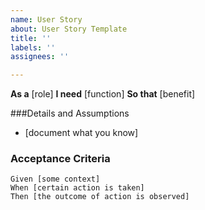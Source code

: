 ```yaml
---
name: User Story
about: User Story Template
title: ''
labels: ''
assignees: ''

---
```


**As a** [role]
**I need** [function]
**So that** [benefit]

###Details and Assumptions
* [document what you know]

### Acceptance Criteria

 ```gherkin
Given [some context]
When [certain action is taken]
Then [the outcome of action is observed]
 ```
